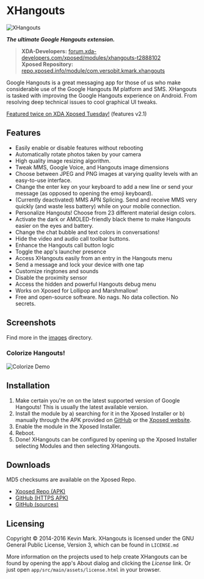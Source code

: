 # XHangouts
![XHangouts](https://raw.githubusercontent.com/kmark/XHangouts/master/app/src/main/res/mipmap-xxhdpi/ic_launcher.png)

***The ultimate Google Hangouts extension.***

> **XDA-Developers:**  [forum.xda-developers.com/xposed/modules/xhangouts-t2888102](http://forum.xda-developers.com/xposed/modules/xhangouts-mms-fixes-google-hangouts-t2888102)  
> **Xposed Repository:** [repo.xposed.info/module/com.versobit.kmark.xhangouts](http://repo.xposed.info/module/com.versobit.kmark.xhangouts)

Google Hangouts is a great messaging app for those of us who make considerable use of the Google
Hangouts IM platform and SMS. XHangouts is tasked with improving the Google Hangouts experience on Android. From resolving deep technical issues to cool graphical UI tweaks.

[Featured twice on XDA Xposed Tuesday!](https://www.youtube.com/watch?v=n9C2uqrw_g4) (features v2.1)

## Features
* Easily enable or disable features without rebooting
* Automatically rotate photos taken by your camera
* High quality image resizing algorithm.
* Tweak MMS, Google Voice, and Hangouts image dimensions
* Choose between JPEG and PNG images at varying quality levels with an easy-to-use interface.
* Change the enter key on your keyboard to add a new line or send your message (as opposed to opening the emoji keyboard).
* (Currently deactivated) MMS APN Splicing. Send and receive MMS very quickly (and waste less battery) while on your mobile connection.
* Personalize Hangouts! Choose from 23 different material design colors.
* Activate the dark or AMOLED-friendly black theme to make Hangouts easier on the eyes and battery.
* Change the chat bubble and text colors in conversations!
* Hide the video and audio call toolbar buttons.
* Enhance the Hangouts call button logic
* Toggle the app's launcher presence
* Access XHangouts easily from an entry in the Hangouts menu
* Send a message and lock your device with one tap
* Customize ringtones and sounds
* Disable the proximity sensor
* Access the hidden and powerful Hangouts debug menu
* Works on Xposed for Lollipop and Marshmallow!
* Free and open-source software. No nags. No data collection. No secrets.

## Screenshots
Find more in the [images](https://github.com/kmark/XHangouts/tree/master/images) directory.

### Colorize Hangouts!
![Colorize Demo](https://raw.githubusercontent.com/kmark/XHangouts/master/images/ColorizeAnim.gif)

## Installation
1. Make certain you're on on the latest supported version of Google Hangouts! This is usually the latest available version.
2. Install the module by a) searching for it in the Xposed Installer or b) manually through the APK provided on [GitHub](https://github.com/kmark/XHangouts/releases) or the [Xposed website](http://repo.xposed.info/module/com.versobit.kmark.xhangouts).
3. Enable the module in the Xposed Installer.
4. Reboot.
5. Done! XHangouts can be configured by opening up the Xposed Installer selecting Modules and then selecting XHangouts.

## Downloads
MD5 checksums are available on the Xposed Repo.

* [Xposed Repo (APK)](http://repo.xposed.info/module/com.versobit.kmark.xhangouts)
* [GitHub (HTTPS APK)](https://github.com/kmark/XHangouts/releases)
* [GitHub (sources)](https://github.com/kmark/XHangouts)

## Licensing
Copyright &copy; 2014-2016 Kevin Mark. XHangouts is licensed under the GNU General Public License, Version 3, which can
be found in `LICENSE.md`

More information on the projects used to help create XHangouts can be found by opening the app's About dialog and clicking the *License* link. Or just open `app/src/main/assets/license.html` in your browser.
